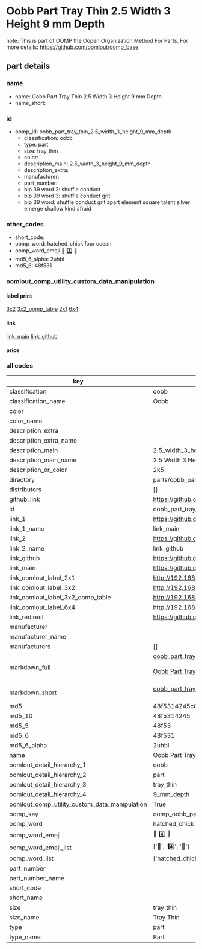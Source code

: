 # Oobb Part Tray Thin 2.5 Width 3 Height 9 mm Depth  

note: This is part of OOMP the Oopen Organization Method For Parts. For more details: https://github.com/oomlout/oomp_base

##  part details
  







### name
* name: Oobb Part Tray Thin 2.5 Width 3 Height 9 mm Depth
* name_short: 
### id
* oomp_id: oobb_part_tray_thin_2.5_width_3_height_9_mm_depth
  * classification: oobb
  * type: part
  * size: tray_thin
  * color: 
  * description_main: 2.5_width_3_height_9_mm_depth
  * description_extra: 
  * manufacturer: 
  * part_number: 
  * bip 39 word 2: shuffle conduct
  * bip 39 word 3: shuffle conduct grit
  * bip 39 word: shuffle conduct grit apart element square talent silver emerge shallow kind afraid

### other_codes
* short_code: 
* oomp_word: hatched_chick four ocean
* oomp_word_emoji :hatched_chick: :four: :ocean:
* md5_6_alpha: 2uhbl
* md5_6: 48f531






### oomlout_oomp_utility_custom_data_manipulation
#### label print
[3x2](http://192.168.1.245:1112/?label=oomp%202uhbl)
[3x2_oomp_table](http://192.168.1.108:1112/?label=oomp%202uhbl)
[2x1](http://192.168.1.242:1112/?label=oomp%202uhbl)
[6x4](http://192.168.1.55:1112/?label=oomp%202uhbl)    

#### link

[link_main](https://github.com/oomlout/oomlout_oomp_version_1_messy/tree/main/parts/oobb_part_tray_thin_2.5_width_3_height_9_mm_depth) [link_github](https://github.com/oomlout/oomlout_oomp_version_1_messy/tree/main/parts/oobb_part_tray_thin_2.5_width_3_height_9_mm_depth)                             

#### price







### all codes 
| key | value |  
| --- | --- |  
| classification | oobb |  
| classification_name | Oobb |  
| color |  |  
| color_name |  |  
| description_extra |  |  
| description_extra_name |  |  
| description_main | 2.5_width_3_height_9_mm_depth |  
| description_main_name | 2.5 Width 3 Height 9 mm Depth |  
| description_or_color | 2k5 |  
| directory | parts/oobb_part_tray_thin_2.5_width_3_height_9_mm_depth |  
| distributors | [] |  
| github_link | https://github.com/oomlout/oomlout_oomp_part_src/tree/main/parts/oobb_part_tray_thin_2.5_width_3_height_9_mm_depth |  
| id | oobb_part_tray_thin_2.5_width_3_height_9_mm_depth |  
| link_1 | https://github.com/oomlout/oomlout_oomp_version_1_messy/tree/main/parts/oobb_part_tray_thin_2.5_width_3_height_9_mm_depth |  
| link_1_name | link_main |  
| link_2 | https://github.com/oomlout/oomlout_oomp_version_1_messy/tree/main/parts/oobb_part_tray_thin_2.5_width_3_height_9_mm_depth |  
| link_2_name | link_github |  
| link_github | https://github.com/oomlout/oomlout_oomp_version_1_messy/tree/main/parts/oobb_part_tray_thin_2.5_width_3_height_9_mm_depth |  
| link_main | https://github.com/oomlout/oomlout_oomp_version_1_messy/tree/main/parts/oobb_part_tray_thin_2.5_width_3_height_9_mm_depth |  
| link_oomlout_label_2x1 | http://192.168.1.242:1112/?label=oomp%202uhbl |  
| link_oomlout_label_3x2 | http://192.168.1.245:1112/?label=oomp%202uhbl |  
| link_oomlout_label_3x2_oomp_table | http://192.168.1.108:1112/?label=oomp%202uhbl |  
| link_oomlout_label_6x4 | http://192.168.1.55:1112/?label=oomp%202uhbl |  
| link_redirect | https://github.com/oomlout/oomlout_oomp_version_1_messy/tree/main/parts/oobb_part_tray_thin_2.5_width_3_height_9_mm_depth |  
| manufacturer |  |  
| manufacturer_name |  |  
| manufacturers | [] |  
| markdown_full | [oobb_part_tray_thin_2.5_width_3_height_9_mm_depth](none)<br>[](none)<br>[Oobb Part Tray Thin 2.5 Width 3 Height 9 Mm Depth](none)<br><br> |  
| markdown_short | [oobb_part_tray_thin_2.5_width_3_height_9_mm_depth](none)<br><br> |  
| md5 | 48f5314245c8dbaf4da3d0a4cd4bb63b |  
| md5_10 | 48f5314245 |  
| md5_5 | 48f53 |  
| md5_6 | 48f531 |  
| md5_6_alpha | 2uhbl |  
| name | Oobb Part Tray Thin 2.5 Width 3 Height 9 mm Depth |  
| oomlout_detail_hierarchy_1 | oobb |  
| oomlout_detail_hierarchy_2 | part |  
| oomlout_detail_hierarchy_3 | tray_thin |  
| oomlout_detail_hierarchy_4 | 9_mm_depth |  
| oomlout_oomp_utility_custom_data_manipulation | True |  
| oomp_key | oomp_oobb_part_tray_thin_2.5_width_3_height_9_mm_depth |  
| oomp_word | hatched_chick four ocean |  
| oomp_word_emoji | :hatched_chick: :four: :ocean: |  
| oomp_word_emoji_list | [':hatched_chick:', ':four:', ':ocean:'] |  
| oomp_word_list | ['hatched_chick', 'four', 'ocean'] |  
| part_number |  |  
| part_number_name |  |  
| short_code |  |  
| short_name |  |  
| size | tray_thin |  
| size_name | Tray Thin |  
| type | part |  
| type_name | Part |  
